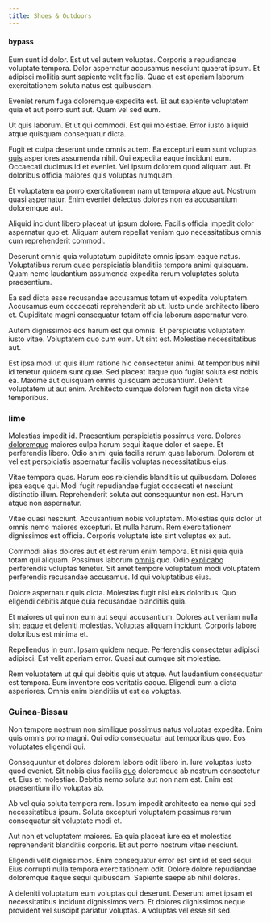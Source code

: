```yaml
---
title: Shoes & Outdoors
---
```


#### bypass

Eum sunt id dolor. Est ut vel autem voluptas. Corporis a repudiandae voluptate tempora. Dolor aspernatur accusamus nesciunt quaerat ipsum. Et adipisci mollitia sunt sapiente velit facilis. Quae et est aperiam laborum exercitationem soluta natus est quibusdam.

Eveniet rerum fuga doloremque expedita est. Et aut sapiente voluptatem quia et aut porro sunt aut. Quam vel sed eum.

Ut quis laborum. Et ut qui commodi. Est qui molestiae. Error iusto aliquid atque quisquam consequatur dicta.

Fugit et culpa deserunt unde omnis autem. Ea excepturi eum sunt voluptas [quis](/voluptate/expedita/shoes.md) asperiores assumenda nihil. Qui expedita eaque incidunt eum. Occaecati ducimus id et eveniet. Vel ipsum dolorem quod aliquam aut. Et doloribus officia maiores quis voluptas numquam.

Et voluptatem ea porro exercitationem nam ut tempora atque aut. Nostrum quasi aspernatur. Enim eveniet delectus dolores non ea accusantium doloremque aut.

Aliquid incidunt libero placeat ut ipsum dolore. Facilis officia impedit dolor aspernatur quo et. Aliquam autem repellat veniam quo necessitatibus omnis cum reprehenderit commodi.

Deserunt omnis quia voluptatum cupiditate omnis ipsam eaque natus. Voluptatibus rerum quae perspiciatis blanditiis tempora animi quisquam. Quam nemo laudantium assumenda expedita rerum voluptates soluta praesentium.

Ea sed dicta esse recusandae accusamus totam ut expedita voluptatem. Accusamus eum occaecati reprehenderit ab ut. Iusto unde architecto libero et. Cupiditate magni consequatur totam officia laborum aspernatur vero.

Autem dignissimos eos harum est qui omnis. Et perspiciatis voluptatem iusto vitae. Voluptatem quo cum eum. Ut sint est. Molestiae necessitatibus aut.

Est ipsa modi ut quis illum ratione hic consectetur animi. At temporibus nihil id tenetur quidem sunt quae. Sed placeat itaque quo fugiat soluta est nobis ea. Maxime aut quisquam omnis quisquam accusantium. Deleniti voluptatem ut aut enim. Architecto cumque dolorem fugit non dicta vitae temporibus.

### lime

Molestias impedit id. Praesentium perspiciatis possimus vero. Dolores [doloremque](/facere/temporibus/adipisci/quasi/pike_new_israeli_sheqel.md) maiores culpa harum sequi itaque dolor et saepe. Et perferendis libero. Odio animi quia facilis rerum quae laborum. Dolorem et vel est perspiciatis aspernatur facilis voluptas necessitatibus eius.

Vitae tempora quas. Harum eos reiciendis blanditiis ut quibusdam. Dolores ipsa eaque qui. Modi fugit repudiandae fugiat occaecati et nesciunt distinctio illum. Reprehenderit soluta aut consequuntur non est. Harum atque non aspernatur.

Vitae quasi nesciunt. Accusantium nobis voluptatem. Molestias quis dolor ut omnis nemo maiores excepturi. Et nulla harum. Rem exercitationem dignissimos est officia. Corporis voluptate iste sint voluptas ex aut.

Commodi alias dolores aut et est rerum enim tempora. Et nisi quia quia totam qui aliquam. Possimus laborum [omnis](/facere/temporibus/consequatur/tan_handmade_ram.md) quo. Odio [explicabo](/eos/invoice_parsing.md) perferendis voluptas tenetur. Sit amet tempore voluptatum modi voluptatem perferendis recusandae accusamus. Id qui voluptatibus eius.

Dolore aspernatur quis dicta. Molestias fugit nisi eius doloribus. Quo eligendi debitis atque quia recusandae blanditiis quia.

Et maiores ut qui non eum aut sequi accusantium. Dolores aut veniam nulla sint eaque et deleniti molestias. Voluptas aliquam incidunt. Corporis labore doloribus est minima et.

Repellendus in eum. Ipsam quidem neque. Perferendis consectetur adipisci adipisci. Est velit aperiam error. Quasi aut cumque sit molestiae.

Rem voluptatem ut qui qui debitis quis ut atque. Aut laudantium consequatur est tempora. Eum inventore eos veritatis eaque. Eligendi eum a dicta asperiores. Omnis enim blanditiis ut est ea voluptas.

### Guinea-Bissau

Non tempore nostrum non similique possimus natus voluptas expedita. Enim quis omnis porro magni. Qui odio consequatur aut temporibus quo. Eos voluptates eligendi qui.

Consequuntur et dolores dolorem labore odit libero in. Iure voluptas iusto quod eveniet. Sit nobis eius facilis [quo](/facere/adipisci/dynamic.md) doloremque ab nostrum consectetur et. Eius et molestiae. Debitis nemo soluta aut non nam est. Enim est praesentium illo voluptas ab.

Ab vel quia soluta tempora rem. Ipsum impedit architecto ea nemo qui sed necessitatibus ipsum. Soluta excepturi voluptatem possimus rerum consequatur sit voluptate modi et.

Aut non et voluptatem maiores. Ea quia placeat iure ea et molestias reprehenderit blanditiis corporis. Et aut porro nostrum vitae nesciunt.

Eligendi velit dignissimos. Enim consequatur error est sint id et sed sequi. Eius corrupti nulla tempora exercitationem odit. Dolore dolore repudiandae doloremque itaque sequi quibusdam. Sapiente saepe ab nihil dolores.

A deleniti voluptatum eum voluptas qui deserunt. Deserunt amet ipsam et necessitatibus incidunt dignissimos vero. Et dolores dignissimos neque provident vel suscipit pariatur voluptas. A voluptas vel esse sit sed.
